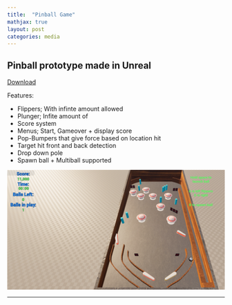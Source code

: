```yaml
---
title:  "Pinball Game"
mathjax: true
layout: post
categories: media
---
```


## Pinball prototype made in Unreal
[Download](https://yec-my.sharepoint.com/:f:/r/personal/brody_oneill_torontofilmschool_ca/Documents/GAME%20BUILDS?csf=1&web=1&e=u8YOmc)

Features:
- Flippers; With infinte amount allowed
- Plunger; Infite amount of
- Score system
- Menus; Start, Gameover + display score
- Pop-Bumpers that give force based on location hit
- Target hit front and back detection
- Drop down pole
- Spawn ball + Multiball supported

![Pinball Game](/images/PinballDemoPic.png)

---
